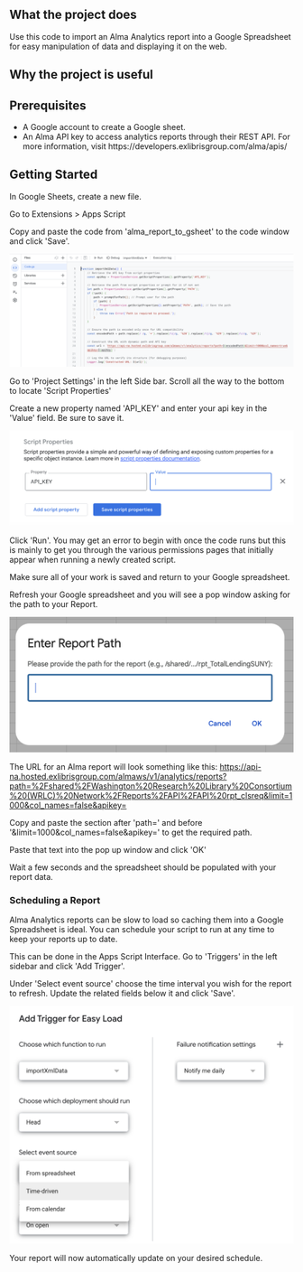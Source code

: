 <h2>What the project does</h2>

Use this code to import an Alma Analytics report into a Google Spreadsheet for easy manipulation of data and displaying it on the web.

<h2>Why the project is useful</h2>

<h2>Prerequisites</h2>
<ul>
<li>A Google account to create a Google sheet.</li>
<li>An Alma API key to access analytics reports through their REST API.  For more information, visit https://developers.exlibrisgroup.com/alma/apis/</li>
</ul>

<h2>Getting Started</h2>

In Google Sheets, create a new file.

Go to Extensions > Apps Script

Copy and paste the code from 'alma_report_to_gsheet' to the code window and click 'Save'.

![Alt text](code_screenshot.png?raw=true "Example of Code")

Go to 'Project Settings' in the left Side bar. Scroll all the way to the bottom to locate 'Script Properties'

Create a new property named 'API_KEY' and enter your api key in the 'Value' field. Be sure to save it.

![Alt text](api_key.png?raw=true "Enter the API Key")

Click 'Run'. You may get an error to begin with once the code runs but this is mainly to get you through the various permissions pages that initially appear when running a newly created script.

Make sure all of your work is saved and return to your Google spreadsheet.

Refresh your Google spreadsheet and you will see a pop window asking for the path to your Report. 

![Alt text](pop_up.png?raw=true "Enter the Path")

The URL for an Alma report will look something like this: 
https://api-na.hosted.exlibrisgroup.com/almaws/v1/analytics/reports?path=%2Fshared%2FWashington%20Research%20Library%20Consortium%20(WRLC)%20Network%2FReports%2FAPI%2FAPI%20rpt_clsreq&limit=1000&col_names=false&apikey=

Copy and paste the section after 'path=' and before '&limit=1000&col_names=false&apikey=' to get the required path.

Paste that text into the pop up window and click 'OK'

Wait a few seconds and the spreadsheet should be populated with your report data.

<h3>Scheduling a Report</h3>

Alma Analytics reports can be slow to load so caching them into a Google Spreadsheet is ideal.  You can schedule your script to run at any time to keep your reports up to date.

This can be done in the Apps Script Interface. Go to 'Triggers' in the left sidebar and click 'Add Trigger'.

Under 'Select event source' choose the time interval you wish for the report to refresh. Update the related fields below it and click 'Save'.

![Alt text](triggers.png?raw=true "Enter the Path")

Your report will now automatically update on your desired schedule.

